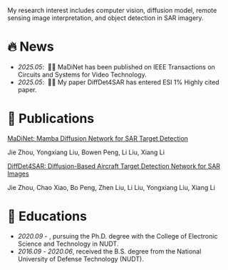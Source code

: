 
My research interest includes computer vision, diffusion model, remote sensing image interpretation, and object detection in SAR imagery. 


# 🔥 News
- *2025.05*: &nbsp;🎉🎉 MaDiNet has been published on IEEE Transactions on Circuits and Systems for Video Technology. 
- *2025.05*: &nbsp;🎉🎉 My paper DiffDet4SAR has entered ESI 1% Highly cited paper. 

# 📝 Publications 


[MaDiNet: Mamba Diffusion Network for SAR Target Detection](https://ieeexplore.ieee.org/document/11016924)

Jie Zhou, Yongxiang Liu, Bowen Peng, Li Liu, Xiang Li

[DiffDet4SAR: Diffusion-Based Aircraft Target Detection Network for SAR Images](https://ieeexplore.ieee.org/document/10494361)


Jie Zhou, Chao Xiao, Bo Peng, Zhen Liu, Li Liu, Yongxiang Liu, Xiang Li


# 📖 Educations
- *2020.09* -  , pursuing the Ph.D. degree with the College of Electronic Science and Technology in NUDT. 
- *2016.09* - *2020.06*, received the B.S. degree from the National University of Defense Technology (NUDT). 
